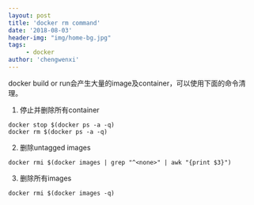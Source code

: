 ```yaml
---
layout: post
title: 'docker rm command'
date: '2018-08-03'
header-img: "img/home-bg.jpg"
tags:
     - docker
author: 'chengwenxi'
---
```



docker build or run会产生大量的image及container，可以使用下面的命令清理。

1. 停止并删除所有container
```
docker stop $(docker ps -a -q)
docker rm $(docker ps -a -q)
```
2. 删除untagged images
```
docker rmi $(docker images | grep "^<none>" | awk "{print $3}")
```
3. 删除所有images
```
docker rmi $(docker images -q)
```
